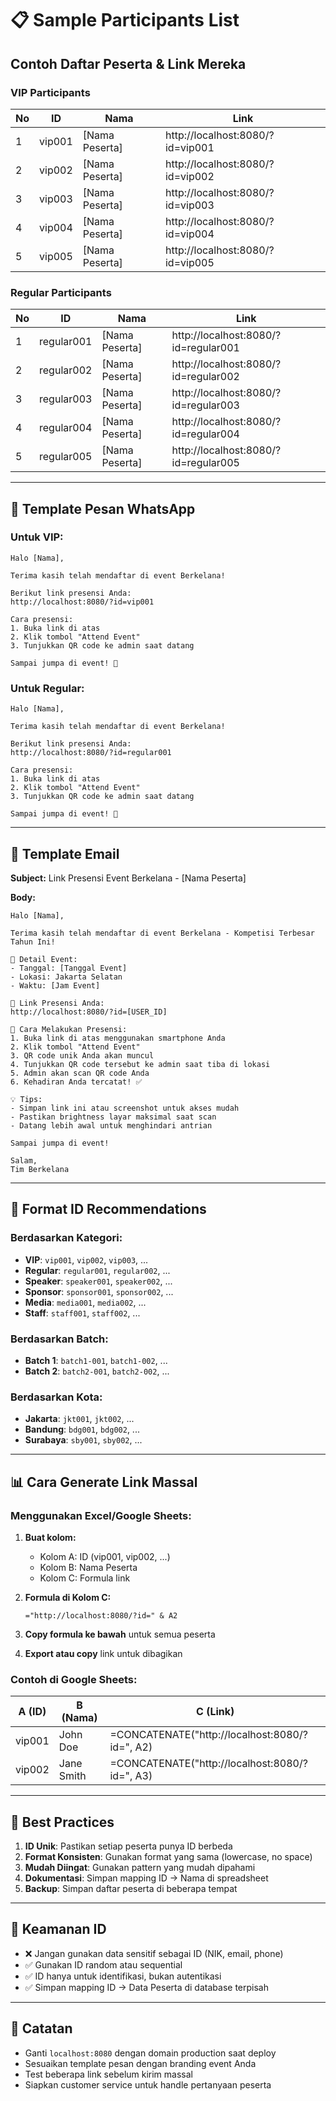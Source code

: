 # 📋 Sample Participants List

## Contoh Daftar Peserta & Link Mereka

### VIP Participants

| No | ID | Nama | Link |
|----|-------|------|------|
| 1 | vip001 | [Nama Peserta] | http://localhost:8080/?id=vip001 |
| 2 | vip002 | [Nama Peserta] | http://localhost:8080/?id=vip002 |
| 3 | vip003 | [Nama Peserta] | http://localhost:8080/?id=vip003 |
| 4 | vip004 | [Nama Peserta] | http://localhost:8080/?id=vip004 |
| 5 | vip005 | [Nama Peserta] | http://localhost:8080/?id=vip005 |

### Regular Participants

| No | ID | Nama | Link |
|----|-------|------|------|
| 1 | regular001 | [Nama Peserta] | http://localhost:8080/?id=regular001 |
| 2 | regular002 | [Nama Peserta] | http://localhost:8080/?id=regular002 |
| 3 | regular003 | [Nama Peserta] | http://localhost:8080/?id=regular003 |
| 4 | regular004 | [Nama Peserta] | http://localhost:8080/?id=regular004 |
| 5 | regular005 | [Nama Peserta] | http://localhost:8080/?id=regular005 |

---

## 📱 Template Pesan WhatsApp

### Untuk VIP:
```
Halo [Nama],

Terima kasih telah mendaftar di event Berkelana!

Berikut link presensi Anda:
http://localhost:8080/?id=vip001

Cara presensi:
1. Buka link di atas
2. Klik tombol "Attend Event"
3. Tunjukkan QR code ke admin saat datang

Sampai jumpa di event! 🎉
```

### Untuk Regular:
```
Halo [Nama],

Terima kasih telah mendaftar di event Berkelana!

Berikut link presensi Anda:
http://localhost:8080/?id=regular001

Cara presensi:
1. Buka link di atas
2. Klik tombol "Attend Event"
3. Tunjukkan QR code ke admin saat datang

Sampai jumpa di event! 🎉
```

---

## 📧 Template Email

**Subject:** Link Presensi Event Berkelana - [Nama Peserta]

**Body:**
```
Halo [Nama],

Terima kasih telah mendaftar di event Berkelana - Kompetisi Terbesar Tahun Ini!

📍 Detail Event:
- Tanggal: [Tanggal Event]
- Lokasi: Jakarta Selatan
- Waktu: [Jam Event]

🎫 Link Presensi Anda:
http://localhost:8080/?id=[USER_ID]

📱 Cara Melakukan Presensi:
1. Buka link di atas menggunakan smartphone Anda
2. Klik tombol "Attend Event"
3. QR code unik Anda akan muncul
4. Tunjukkan QR code tersebut ke admin saat tiba di lokasi
5. Admin akan scan QR code Anda
6. Kehadiran Anda tercatat! ✅

💡 Tips:
- Simpan link ini atau screenshot untuk akses mudah
- Pastikan brightness layar maksimal saat scan
- Datang lebih awal untuk menghindari antrian

Sampai jumpa di event!

Salam,
Tim Berkelana
```

---

## 🔢 Format ID Recommendations

### Berdasarkan Kategori:
- **VIP**: `vip001`, `vip002`, `vip003`, ...
- **Regular**: `regular001`, `regular002`, ...
- **Speaker**: `speaker001`, `speaker002`, ...
- **Sponsor**: `sponsor001`, `sponsor002`, ...
- **Media**: `media001`, `media002`, ...
- **Staff**: `staff001`, `staff002`, ...

### Berdasarkan Batch:
- **Batch 1**: `batch1-001`, `batch1-002`, ...
- **Batch 2**: `batch2-001`, `batch2-002`, ...

### Berdasarkan Kota:
- **Jakarta**: `jkt001`, `jkt002`, ...
- **Bandung**: `bdg001`, `bdg002`, ...
- **Surabaya**: `sby001`, `sby002`, ...

---

## 📊 Cara Generate Link Massal

### Menggunakan Excel/Google Sheets:

1. **Buat kolom:**
   - Kolom A: ID (vip001, vip002, ...)
   - Kolom B: Nama Peserta
   - Kolom C: Formula link

2. **Formula di Kolom C:**
   ```
   ="http://localhost:8080/?id=" & A2
   ```

3. **Copy formula ke bawah** untuk semua peserta

4. **Export atau copy** link untuk dibagikan

### Contoh di Google Sheets:

| A (ID) | B (Nama) | C (Link) |
|--------|----------|----------|
| vip001 | John Doe | =CONCATENATE("http://localhost:8080/?id=", A2) |
| vip002 | Jane Smith | =CONCATENATE("http://localhost:8080/?id=", A3) |

---

## 🎯 Best Practices

1. **ID Unik**: Pastikan setiap peserta punya ID berbeda
2. **Format Konsisten**: Gunakan format yang sama (lowercase, no space)
3. **Mudah Diingat**: Gunakan pattern yang mudah dipahami
4. **Dokumentasi**: Simpan mapping ID → Nama di spreadsheet
5. **Backup**: Simpan daftar peserta di beberapa tempat

---

## 🔐 Keamanan ID

- ❌ Jangan gunakan data sensitif sebagai ID (NIK, email, phone)
- ✅ Gunakan ID random atau sequential
- ✅ ID hanya untuk identifikasi, bukan autentikasi
- ✅ Simpan mapping ID → Data Peserta di database terpisah

---

## 📝 Catatan

- Ganti `localhost:8080` dengan domain production saat deploy
- Sesuaikan template pesan dengan branding event Anda
- Test beberapa link sebelum kirim massal
- Siapkan customer service untuk handle pertanyaan peserta
